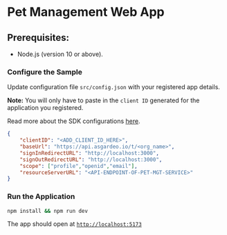# Pet Management Web App

## Prerequisites:

- Node.js (version 10 or above).

### Configure the Sample

Update configuration file `src/config.json` with your registered app details.

**Note:** You will only have to paste in the `client ID` generated for the application you registered.

Read more about the SDK configurations [here](../../README.md#authprovider).

```json
{
    "clientID": "<ADD_CLIENT_ID_HERE>",
    "baseUrl": "https://api.asgardeo.io/t/<org_name>",
    "signInRedirectURL": "http://localhost:3000",
    "signOutRedirectURL": "http://localhost:3000",
    "scope": ["profile","openid","email"],
    "resourceServerURL": "<API-ENDPOINT-OF-PET-MGT-SERVICE>"
}
```

### Run the Application

```bash
npm install && npm run dev
```
The app should open at [`http://localhost:5173`](http://localhost:5173)
